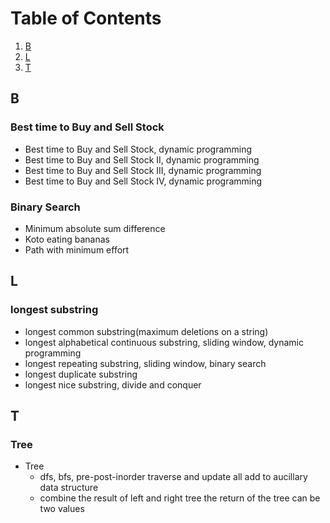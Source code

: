 


# Table of Contents
1. [B](#B)
2. [L](#L)
3. [T](#T)

## B
### Best time to Buy and Sell Stock
- Best time to Buy and Sell Stock, dynamic programming
- Best time to Buy and Sell Stock II, dynamic programming
- Best time to Buy and Sell
Stock III, dynamic programming
- Best time to Buy and Sell Stock IV, dynamic programming

### Binary Search
- Minimum absolute sum difference
- Koto eating bananas
- Path with minimum effort

## L
### longest substring
- longest common substring(maximum deletions on a string)
- longest alphabetical continuous substring, sliding window, dynamic programming
- longest repeating substring, sliding window, binary search
- longest duplicate substring
- longest nice substring, divide and conquer

## T
### Tree
- Tree
    - dfs, bfs, pre-post-inorder traverse and update all add to aucillary data structure
    - combine the result of left and right tree the return of the tree can be two values